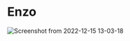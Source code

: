 # Enzo

![Screenshot from 2022-12-15 13-03-18](https://user-images.githubusercontent.com/82513502/207786451-ad6f24a5-b1e2-46dd-85d1-902f8aab715c.png)
